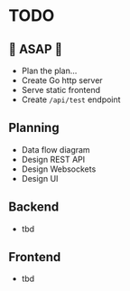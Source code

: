 # TODO

## 🚨 ASAP 🚨
- Plan the plan...
- Create Go http server
- Serve static frontend
- Create `/api/test` endpoint

## Planning
- Data flow diagram
- Design REST API
- Design Websockets
- Design UI

## Backend
- tbd

## Frontend
- tbd
